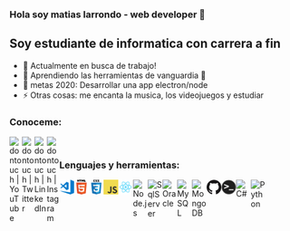 ### Hola soy matias larrondo - web developer 👋

## Soy estudiante de informatica con carrera a fin
- 🔭 Actualmente en busca de trabajo!
- 🌱 Aprendiendo las herramientas de vanguardia 🤣
- 🥅 metas 2020: Desarrollar una app electron/node
- ⚡ Otras cosas: me encanta la musica, los videojuegos y estudiar

### Conoceme:

<a href="www.youtube.com"><img align="left" alt="dontouch | YouTube" width="22px" src="https://cdn.jsdelivr.net/npm/simple-icons@v3/icons/youtube.svg"/></a>
<img align="left" alt="dontouch | Twitter" width="22px" src="https://cdn.jsdelivr.net/npm/simple-icons@v3/icons/twitter.svg" />
<img align="left" alt="dontouch | LinkedIn" width="22px" src="https://cdn.jsdelivr.net/npm/simple-icons@v3/icons/linkedin.svg" />
<img align="left" alt="dontouch | Instagram" width="22px" src="https://cdn.jsdelivr.net/npm/simple-icons@v3/icons/instagram.svg" />

<br />

### Lenguajes y herramientas:

<img align="left" alt="Visual Studio Code" width="26px" src="https://raw.githubusercontent.com/github/explore/80688e429a7d4ef2fca1e82350fe8e3517d3494d/topics/visual-studio-code/visual-studio-code.png" />
<img align="left" alt="HTML5" width="26px" src="https://raw.githubusercontent.com/github/explore/80688e429a7d4ef2fca1e82350fe8e3517d3494d/topics/html/html.png" />
<img align="left" alt="CSS3" width="26px" src="https://raw.githubusercontent.com/github/explore/80688e429a7d4ef2fca1e82350fe8e3517d3494d/topics/css/css.png" />
<img align="left" alt="JavaScript" width="26px" src="https://raw.githubusercontent.com/github/explore/80688e429a7d4ef2fca1e82350fe8e3517d3494d/topics/javascript/javascript.png" />
<img align="left" alt="React" width="26px" src="https://raw.githubusercontent.com/github/explore/80688e429a7d4ef2fca1e82350fe8e3517d3494d/topics/react/react.png" />
<img align="left" alt="Node.js" width="26px" src="https://victorroblesweb.es/wp-content/uploads/2016/03/nodejs.png" />
<img align="left" alt="SqlServer" width="26px" src="https://cdn.worldvectorlogo.com/logos/microsoft-sql-server.svg" />
<img align="left" alt="Oracle" width="26px" src="https://cdn.onlinewebfonts.com/svg/img_248288.png" />
<img align="left" alt="MySQL" width="26px" src="https://www.freepnglogos.com/uploads/logo-mysql-png/logo-mysql-mysql-logo-png-images-are-download-crazypng-21.png" />
<img align="left" alt="MongoDB" width="26px" src="https://victorroblesweb.es/wp-content/uploads/2016/11/mongodb.png" />
<img align="left" alt="GitHub" width="26px" src="https://raw.githubusercontent.com/github/explore/78df643247d429f6cc873026c0622819ad797942/topics/github/github.png" />
<img align="left" alt="HTML5" width="26px" src="https://raw.githubusercontent.com/github/explore/80688e429a7d4ef2fca1e82350fe8e3517d3494d/topics/terminal/terminal.png" />
<img align="left" alt="C#" width="26px" src="https://cdn.iconscout.com/icon/free/png-512/csharp-1-1175241.png" />
<img align="left" alt="Python" width="26px" src="https://cdn3.iconfinder.com/data/icons/logos-and-brands-adobe/512/267_Python-512.png" />

<br />
<br />